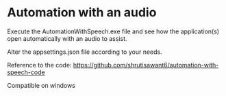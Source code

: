 # Automation with an audio
Execute the AutomationWithSpeech.exe file and see how the application(s) open automatically with an audio to assist.

Alter the appsettings.json file according to your needs.

Reference to the code: https://github.com/shrutisawant6/automation-with-speech-code

Compatible on windows

